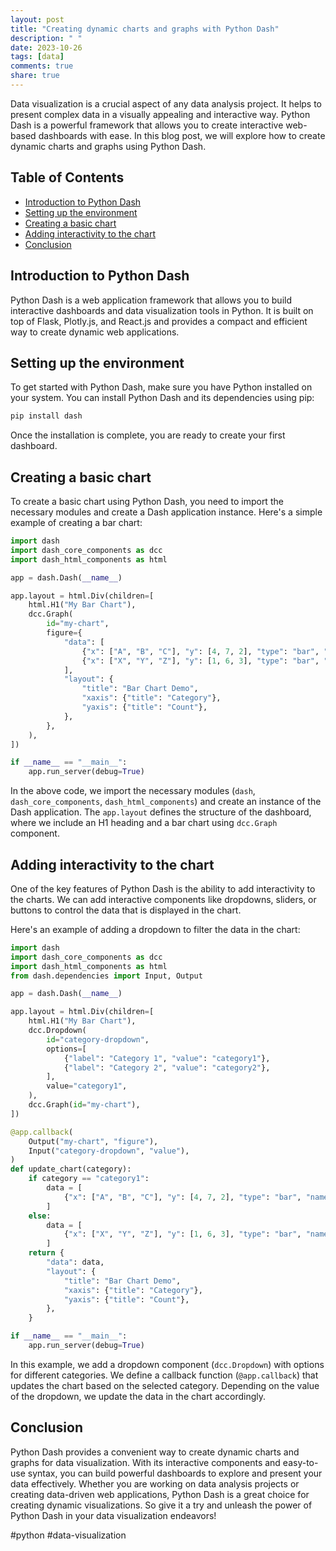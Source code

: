 ```yaml
---
layout: post
title: "Creating dynamic charts and graphs with Python Dash"
description: " "
date: 2023-10-26
tags: [data]
comments: true
share: true
---
```


Data visualization is a crucial aspect of any data analysis project. It helps to present complex data in a visually appealing and interactive way. Python Dash is a powerful framework that allows you to create interactive web-based dashboards with ease. In this blog post, we will explore how to create dynamic charts and graphs using Python Dash.

## Table of Contents
- [Introduction to Python Dash](#introduction-to-python-dash)
- [Setting up the environment](#setting-up-the-environment)
- [Creating a basic chart](#creating-a-basic-chart)
- [Adding interactivity to the chart](#adding-interactivity-to-the-chart)
- [Conclusion](#conclusion)

## Introduction to Python Dash

Python Dash is a web application framework that allows you to build interactive dashboards and data visualization tools in Python. It is built on top of Flask, Plotly.js, and React.js and provides a compact and efficient way to create dynamic web applications.

## Setting up the environment

To get started with Python Dash, make sure you have Python installed on your system. You can install Python Dash and its dependencies using pip:

```python
pip install dash
```

Once the installation is complete, you are ready to create your first dashboard.

## Creating a basic chart

To create a basic chart using Python Dash, you need to import the necessary modules and create a Dash application instance. Here's a simple example of creating a bar chart:

```python
import dash
import dash_core_components as dcc
import dash_html_components as html

app = dash.Dash(__name__)

app.layout = html.Div(children=[
    html.H1("My Bar Chart"),
    dcc.Graph(
        id="my-chart",
        figure={
            "data": [
                {"x": ["A", "B", "C"], "y": [4, 7, 2], "type": "bar", "name": "Category 1"},
                {"x": ["X", "Y", "Z"], "y": [1, 6, 3], "type": "bar", "name": "Category 2"},
            ],
            "layout": {
                "title": "Bar Chart Demo",
                "xaxis": {"title": "Category"},
                "yaxis": {"title": "Count"},
            },
        },
    ),
])

if __name__ == "__main__":
    app.run_server(debug=True)
```

In the above code, we import the necessary modules (`dash`, `dash_core_components`, `dash_html_components`) and create an instance of the Dash application. The `app.layout` defines the structure of the dashboard, where we include an H1 heading and a bar chart using `dcc.Graph` component.

## Adding interactivity to the chart

One of the key features of Python Dash is the ability to add interactivity to the charts. We can add interactive components like dropdowns, sliders, or buttons to control the data that is displayed in the chart.

Here's an example of adding a dropdown to filter the data in the chart:

```python
import dash
import dash_core_components as dcc
import dash_html_components as html
from dash.dependencies import Input, Output

app = dash.Dash(__name__)

app.layout = html.Div(children=[
    html.H1("My Bar Chart"),
    dcc.Dropdown(
        id="category-dropdown",
        options=[
            {"label": "Category 1", "value": "category1"},
            {"label": "Category 2", "value": "category2"},
        ],
        value="category1",
    ),
    dcc.Graph(id="my-chart"),
])

@app.callback(
    Output("my-chart", "figure"),
    Input("category-dropdown", "value"),
)
def update_chart(category):
    if category == "category1":
        data = [
            {"x": ["A", "B", "C"], "y": [4, 7, 2], "type": "bar", "name": "Category 1"},
        ]
    else:
        data = [
            {"x": ["X", "Y", "Z"], "y": [1, 6, 3], "type": "bar", "name": "Category 2"},
        ]
    return {
        "data": data,
        "layout": {
            "title": "Bar Chart Demo",
            "xaxis": {"title": "Category"},
            "yaxis": {"title": "Count"},
        },
    }

if __name__ == "__main__":
    app.run_server(debug=True)
```

In this example, we add a dropdown component (`dcc.Dropdown`) with options for different categories. We define a callback function (`@app.callback`) that updates the chart based on the selected category. Depending on the value of the dropdown, we update the data in the chart accordingly.

## Conclusion

Python Dash provides a convenient way to create dynamic charts and graphs for data visualization. With its interactive components and easy-to-use syntax, you can build powerful dashboards to explore and present your data effectively. Whether you are working on data analysis projects or creating data-driven web applications, Python Dash is a great choice for creating dynamic visualizations. So give it a try and unleash the power of Python Dash in your data visualization endeavors!

\#python #data-visualization